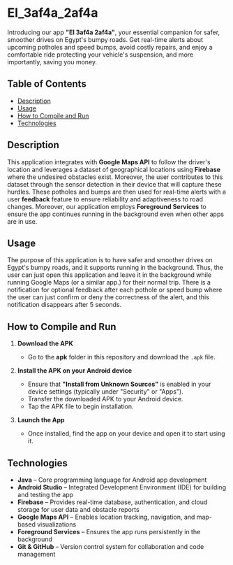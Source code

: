 # El_3af4a_2af4a

Introducing our app **"El 3af4a 2af4a"**, your essential companion for safer, smoother drives on Egypt's bumpy roads. Get real-time alerts about upcoming potholes and speed bumps, avoid costly repairs, and enjoy a comfortable ride protecting your vehicle's suspension, and more importantly, saving you money.

## Table of Contents
- [Description](#Description)
- [Usage](#Usage)
- [How to Compile and Run](#How-to-Compile-and-Run)
- [Technologies](#Technologies)

## Description
This application integrates with **Google Maps API** to follow the driver's location and leverages a dataset of geographical locations using **Firebase** where the undesired obstacles exist. Moreover, the user contributes to this dataset through the sensor detection in their device that will capture these hurdles. These potholes and bumps are then used for real-time alerts with a user **feedback** feature to ensure reliability and adaptiveness to road changes. Moreover, our application employs **Foreground Services** to ensure the app continues running in the background even when other apps are in use. 

## Usage
The purpose of this application is to have safer and smoother drives on Egypt's bumpy roads, and it supports running in the background. Thus, the user can just open this application and leave it in the background while running Google Maps (or a similar app.) for their normal trip. There is a notification for optional feedback after each pothole or speed bump where the user can just confirm or deny the correctness of the alert, and this notification disappears after 5 seconds. 

## How to Compile and Run

1. **Download the APK**  
   - Go to the **apk** folder in this repository and download the `.apk` file.

2. **Install the APK on your Android device**  
   - Ensure that **"Install from Unknown Sources"** is enabled in your device settings (typically under "Security" or "Apps").
   - Transfer the downloaded APK to your Android device.
   - Tap the APK file to begin installation.

3. **Launch the App**  
   - Once installed, find the app on your device and open it to start using it.


## Technologies
- **Java** – Core programming language for Android app development  
- **Android Studio** – Integrated Development Environment (IDE) for building and testing the app  
- **Firebase** – Provides real-time database, authentication, and cloud storage for user data and obstacle reports  
- **Google Maps API** – Enables location tracking, navigation, and map-based visualizations  
- **Foreground Services** – Ensures the app runs persistently in the background  
- **Git & GitHub** – Version control system for collaboration and code management  
